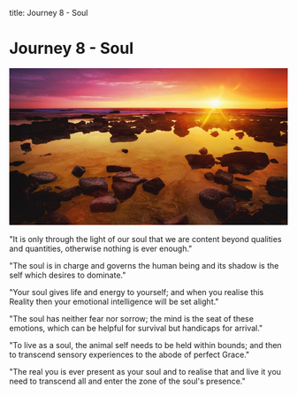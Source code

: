 title: Journey 8 - Soul

# Journey 8 - Soul

![](../../assets/images/10.jpg)     

"It is only through the light of our soul that we are content beyond qualities and quantities, otherwise nothing is ever enough."  

"The soul is in charge and governs the human being and its shadow is the self which desires to dominate."  

"Your soul gives life and energy to yourself; and when you realise this Reality then your emotional intelligence will be set alight."

"The soul has neither fear nor sorrow; the mind is the seat of these emotions, which can be helpful for survival but handicaps for arrival."  

"To live as a soul, the animal self needs to be held within bounds; and then to transcend sensory experiences to the abode of perfect Grace."  

"The real you is ever present as your soul and to realise that and live it you need to transcend all and enter the zone of the soul's presence."